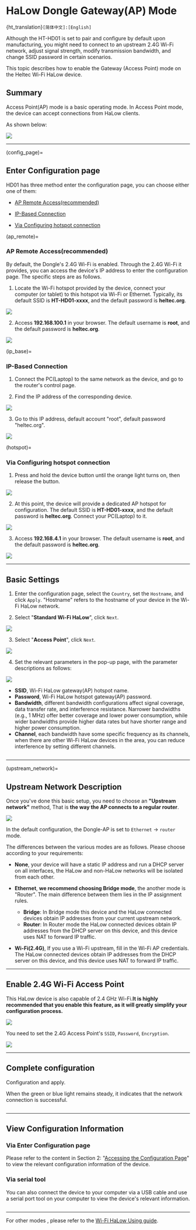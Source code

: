 # **HaLow Dongle Gateway(AP) Mode**

{ht_translation}`[简体中文]:[English]`

Although the HT-HD01 is set to pair and configure by default upon manufacturing, you might need to connect to an upstream 2.4G Wi-Fi network, adjust signal strength, modify transmission bandwidth, and change SSID password in certain scenarios.

This topic describes how to enable the Gateway (Access Point) mode on the Heltec Wi-Fi HaLow device.

## Summary
Access Point(AP) mode is a basic operating mode. In Access Point mode, the device can accept connections from HaLow clients.

As shown below:

![](img/ap/01.png)

------------------------------------

(config_page)=
## Enter Configuration page

HD01 has three method enter the configuration page, you can choose either one of them:

- [AP Remote Access(recommended)](ap_remote)

- [IP-Based Connection](ip_base)

- [Via Configuring hotspot connection](hotspot)

(ap_remote)=
### AP Remote Access(recommended)
By default, the Dongle's 2.4G Wi-Fi is enabled. Through the 2.4G Wi-Fi it provides, you can access the device's IP address to enter the configuration page. The specific steps are as follows.

1. Locate the Wi-Fi hotspot provided by the device, connect your computer (or tablet) to this hotspot via Wi-Fi or Ethernet. Typically, its default SSID is **HT-HD01-xxxx**, and the default password is **heltec.org**.

![](img/ap/09.png)

2. Access **192.168.100.1** in your browser. The default username is **root**, and the default password is **heltec.org**.

![](img/09.png)

(ip_base)=
### IP-Based Connection

1. Connect the PC(Laptop) to the same network as the device, and go to the router's control page.
     
2. Find the IP address of the corresponding device.
     
![](img/08.png)
     
3. Go to this IP address, default account "root", default password "heltec.org".
     
![](img/09.png)     

(hotspot)=
### Via Configuring hotspot connection  
1. Press and hold the device button until the orange light turns on, then release the button.

![](img/ap/07.jpg)

2. At this point, the device will provide a dedicated AP hotspot for configuration. The default SSID is **HT-HD01-xxxx**, and the default password is **heltec.org**. Connect your PC(Laptop) to it.

![](img/ap/09.png)

3. Access **192.168.4.1** in your browser. The default username is **root**, and the default password is **heltec.org**.

![](img/09.png)

-----------------------------

## Basic Settings
1. Enter the configuration page, select the `Country`, set the `Hostname`, and click `Apply`. "Hostname" refers to the hostname of your device in the Wi-Fi HaLow network.

2. Select "**Standard Wi-Fi HaLow**", click `Next`.

![](img/ap/02.png)

3. Select "**Access Point**", click `Next`.

![](img/ap/03.png)

4. Set the relevant parameters in the pop-up page, with the parameter descriptions as follows:

![](img/ap/04.png)

   - **SSID**, Wi-Fi HaLow gateway(AP) hotspot name.
   - **Password**, Wi-Fi HaLow hotspot gateway(AP) password.
   - **Bandwidth**, different bandwidth configurations affect signal coverage, data transfer rate, and interference resistance. Narrower bandwidths (e.g., 1 MHz) offer better coverage and lower power consumption, while wider bandwidths provide higher data rates but have shorter range and higher power consumption.
   - **Channel**, each bandwidth have some specific frequency as its channels, when there are other Wi-Fi HaLow devices in the area, you can reduce interference by setting different channels.

``` {tip} Available Bandwidths and Channels differ greatly across regions. The higher your bandwidth, the greater the potential throughput of the connection. If you're deploying multiple HaLow access points you may want to select distinct channels and a lower bandwidth to reduce interference.
```

--------------------------------

(upstream_network)=
## Upstream Network Description
Once you've done this basic setup, you need to choose an **"Upstream network"** method, That is **the way the AP connects to a regular router**.

![](img/ap/07.png)

In the default configuration, the Dongle-AP is set to `Ethernet` -> `router` mode.

The differences between the various modes are as follows. Please choose according to your requirements:

- **None**, your device will have a static IP address and run a DHCP server on all interfaces, the HaLow and non-HaLow networks will be isolated from each other.

- **Ethernet**, **we recommend choosing Bridge mode**, the another mode is "Router". The main difference between them lies in the IP assignment rules.

   - **Bridge**: In Bridge mode this device and the HaLow connected devices obtain IP addresses from your current upstream network.
   - **Router**: In Router mode the HaLow connected devices obtain IP addresses from the DHCP server on this device, and this device uses NAT to forward IP traffic.

- **Wi-Fi(2.4G)**, If you use a Wi-Fi upstream, fill in the Wi-Fi AP credentials. The HaLow connected devices obtain IP addresses from the DHCP server on this device, and this device uses NAT to forward IP traffic.

---------------------------

## Enable 2.4G Wi-Fi Access Point
This HaLow device is also capable of 2.4 GHz Wi-Fi.**It is highly recommended that you enable this feature, as it will greatly simplify your configuration process.**

![](img/ap/09.png)

You need to set the 2.4G Access Point's `SSID`, `Password`, `Encryption`.

![](img/ap/10.png)

------------------------------------------------------

## Complete configuration
Configuration and apply.

When the green or blue light remains steady, it indicates that the network connection is successful.

``` {note} In Ethernet mode, the blue light indicates a USB cable connection, while the green light indicates an RJ45 cable connection. If the light color does not match the connected cable, press the button to change it to the corresponding color.
```

-----------------------------------------------------

## View Configuration Information
### Via Enter Configuration page
Please refer to the content in Section 2: "[Accessing the Configuration Page](config_page)" to view the relevant configuration information of the device.
### Via serial tool
You can also connect the device to your computer via a USB cable and use a serial port tool on your computer to view the device's relevant information.

``` {tip} The serial port chip is CP210X. Click here to download the driver: [CP210X Driver](https://resource.heltec.cn/download/tools/CP210x_Universal_Windows_Driver.zip).
```

------------------------------------

For other modes , please refer to the [Wi-Fi HaLow Using guide](https://docs.heltec.org/en/wifi_halow/halow_guide/index.html).